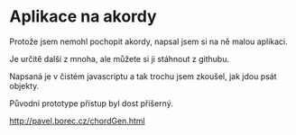 # Aplikace na akordy

Protože jsem nemohl pochopit akordy, napsal jsem si na ně malou aplikaci.

Je určitě další z mnoha, ale můžete si ji stáhnout z githubu. 

Napsaná je v čistém javascriptu a tak trochu jsem zkoušel, jak jdou psát objekty.

Původní prototype přístup byl dost příšerný.

http://pavel.borec.cz/chordGen.html

